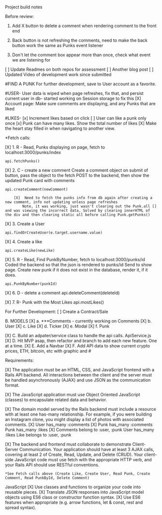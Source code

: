 Project build notes

Before review:

1. Add X button to delete a comment when rendering comment to the front end

2. Back button is not refreshing the comments, need to make the back button work the same as Punks event listener

3. Don't let the comment box appear more than once, check what event we are listening for


[ ] Update Readmes on both repos for assessment
[ ] Another blog post
[ ] Updated Video of development work since submitted

#FIND A PUNK
    For further development, save to User account as a favorite.


<!-- #COMMENTS-
 For further development:
        Pseudo CODE:
        COMMENTS currently appear below the Punk info, move them to another HTML element after using a modal to enter a comment. Either use the back of the card or some element that slides out.
[ ] When comments are added, instead of adding to bottom of show page, pop a modal or some other html element
[ ] When you add the comments to the show view, flip the card over. -->


#USER-
User data is wiped when page refreshes, fix that, and persist current user in db- started working on Session storage to fix this
    [X] Account page: Make sure comments are displaying, and any Punks that are liked

#LIKES-
[x] Increment likes based on click
[ ] User can like a punk only once
[x] Punk can have many likes. Show the total number of likes 
[X] Make the heart stay filled in when navigating to another view.


*Fetch calls:


[X] 1. R - Read, Punks displaying on page, fetch to localhost:3000/punks/index

    api.fetchPunks()

[X] 2. C - create a new comment
    Create a comment object on submit of button, pass the object to the fetch POST to the backend, then show the updated Punk card with comments

    api.createComment(newComment)

        [X]  Need to fetch the punks info from db again after creating a new comment, info not updating unless page refreshes 
            Note, it was working, just wasn't clearing out the Punk.all [] and was viewing the incorrect data. Solved by clearing innerHTML of the div and then clearing static all before calling Punk.getPunks()

[X] 3. Create a User

    api.findOrCreateUser(e.target.username.value)

[X] 4. Create a like 
    
    api.createLike(newLike)

[X] 5. R - Read, Find PunkByNumber, fetch to localhost:3000/punks/id
    Coded the backend so that the json is rendered to punks/id
    Send to show page. Create new punk if it does not exist in the database, render it, if it does.

    api.PunkByNumber(punkId)

[X] 6. D - delete a comment
    api.deleteComment(deleteId)

 [X]   7. R- Punk with the Most Likes 
    api.mostLikes()

For Further Development:
[ ]    Create a Contract/Sale

B. MODELS
    [X] a.  ***Comments - currently working on Comments
    [X] b. User 
    [X] c. Like
    [X] d. Ticker
    [X] e. Modal
    [X] f. Punk
    <!-- [ ] d. Buy/Sell/Trade/Contract -->
    

[X] C. Build an adpater/service class to handle the api calls.
    ApiService.js
[X] D. Hit MVP asap, then refactor and branch to add each new feature. One at a time.
[X] E. Add a Navbar
[X] F. Add API data to show current crypto prices, ETH, bitcoin, etc with graphic and #
<!-- [ ] G. Add info pages, to show what CryptoPunks are and why they are important, define what a NFT is, etc. (Christie's article, NY Times article) -->


Requirements:

[X] The application must be an HTML, CSS, and JavaScript frontend with a Rails API backend. All interactions between the client and the server must be handled asynchronously (AJAX) and use JSON as the communication format.

[X] The JavaScript application must use Object Oriented JavaScript (classes) to encapsulate related data and behavior.

[X] The domain model served by the Rails backend must include a resource with at least one has-many relationship. For example, if you were building an Instagram clone, you might display a list of photos with associated comments.
    [X] User has_many :comments
    [X] Punk has_many :comments
    Punk has_many :likes
    [X] Comments belong to :user, :punk
    User has_many :likes
    Like belongs to :user, :punk

[X] The backend and frontend must collaborate to demonstrate Client-Server Communication. Your application should have at least 3 AJAX calls, covering at least 2 of Create, Read, Update, and Delete (CRUD). Your client-side JavaScript code must use fetch with the appropriate HTTP verb, and your Rails API should use RESTful conventions.

    *See Fetch calls above (Create Like, Create User, Read Punk, Create Comment, Read PunkById, Delete Comment)

JavaScript
[X] Use classes and functions to organize your code into reusable pieces.
[X] Translate JSON responses into JavaScript model objects using ES6 class or constructor function syntax.
[X] Use ES6 features when appropriate (e.g. arrow functions, let & const, rest and spread syntax).